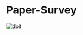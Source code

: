 # Paper-Survey

![doit](https://github.com/KotaShimomura/Paper-Survey/assets/65890986/01880c1e-f6f4-4c59-a7eb-68084ef89573)
